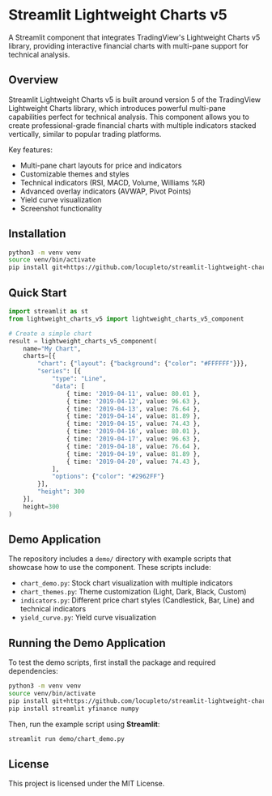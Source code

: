 # Streamlit Lightweight Charts v5

A Streamlit component that integrates TradingView's Lightweight Charts v5 library, providing interactive financial charts with multi-pane support for technical analysis.

## Overview

Streamlit Lightweight Charts v5 is built around version 5 of the TradingView Lightweight Charts library, which introduces powerful multi-pane capabilities perfect for technical analysis. This component allows you to create professional-grade financial charts with multiple indicators stacked vertically, similar to popular trading platforms.

Key features:

- Multi-pane chart layouts for price and indicators
- Customizable themes and styles
- Technical indicators (RSI, MACD, Volume, Williams %R)
- Advanced overlay indicators (AVWAP, Pivot Points)
- Yield curve visualization
- Screenshot functionality

## Installation

```bash
python3 -m venv venv
source venv/bin/activate
pip install git+https://github.com/locupleto/streamlit-lightweight-charts-v5.git --force-reinstall
```

## Quick Start

```python
import streamlit as st
from lightweight_charts_v5 import lightweight_charts_v5_component

# Create a simple chart
result = lightweight_charts_v5_component(
    name="My Chart",
    charts=[{
        "chart": {"layout": {"background": {"color": "#FFFFFF"}}},
        "series": [{
            "type": "Line",
            "data": [
                { time: '2019-04-11', value: 80.01 },
                { time: '2019-04-12', value: 96.63 },
                { time: '2019-04-13', value: 76.64 },
                { time: '2019-04-14', value: 81.89 },
                { time: '2019-04-15', value: 74.43 },
                { time: '2019-04-16', value: 80.01 },
                { time: '2019-04-17', value: 96.63 },
                { time: '2019-04-18', value: 76.64 },
                { time: '2019-04-19', value: 81.89 },
                { time: '2019-04-20', value: 74.43 },
            ],
            "options": {"color": "#2962FF"}
        }],
        "height": 300
    }],
    height=300
)
```

## Demo Application

The repository includes a `demo/` directory with example scripts that showcase how to use the component. These scripts include:

- `chart_demo.py`: Stock chart visualization with multiple indicators
- `chart_themes.py`: Theme customization (Light, Dark, Black, Custom)
- `indicators.py`: Different price chart styles (Candlestick, Bar, Line) and technical indicators
- `yield_curve.py`: Yield curve visualization

## Running the Demo Application

To test the demo scripts, first install the package and required dependencies:

```bash
python3 -m venv venv
source venv/bin/activate
pip install git+https://github.com/locupleto/streamlit-lightweight-charts-v5.git --force-reinstall
pip install streamlit yfinance numpy
```

Then, run the example script using **Streamlit**:

```bash
streamlit run demo/chart_demo.py
```

## License

This project is licensed under the MIT License.
